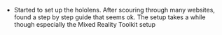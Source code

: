 - Started to set up the hololens. After scouring through many websites, found a step by step guide that seems ok. The setup takes a while though especially the Mixed Reality Toolkit setup